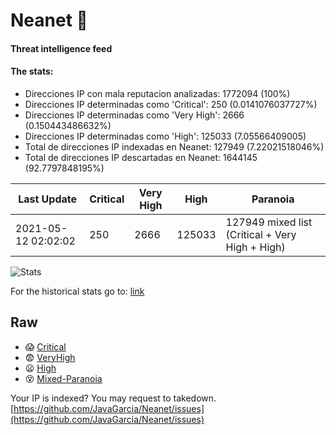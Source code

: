 # Neanet :hocho:
#### Threat intelligence feed
#### The stats:

- Direcciones IP con mala reputacion analizadas: 1772094 (100%)
- Direcciones IP determinadas como 'Critical':  250 (0.0141076037727%)
- Direcciones IP determinadas como 'Very High':  2666 (0.150443486632%)
- Direcciones IP determinadas como 'High':  125033 (7.05566409005)
- Total de direcciones IP indexadas en Neanet:  127949 (7.22021518046%)
- Total de direcciones IP descartadas en Neanet:  1644145 (92.7797848195%)

| Last Update | Critical | Very High | High | Paranoia |
| --- | --- | --- | --- | --- |
| 2021-05-12 02:02:02 | 250 | 2666 | 125033 | 127949 mixed list (Critical + Very High + High)|

![Stats](https://docs.google.com/spreadsheets/d/e/2PACX-1vSnaNMIXVabIpDJjufMlzH7poXnshF3mgd8Is1g9ytUEzVsP5my4Trn8f-xkoLLQ38xpL3HtmUexLo6/pubchart?oid=501124687&format=image)

For the historical stats go to: [link](/stats.csv)
## Raw
- :scream: [Critical](https://raw.githubusercontent.com/JavaGarcia/Neanet/master/blacklists/neanet_critical.txt)
- :fearful: [VeryHigh](https://raw.githubusercontent.com/JavaGarcia/Neanet/master/blacklists/neanet_veryHigh.txtt)
- :frowning: [High](https://raw.githubusercontent.com/JavaGarcia/Neanet/master/blacklists/neanet_high.txt)
- :dizzy_face: [Mixed-Paranoia](https://raw.githubusercontent.com/JavaGarcia/Neanet/master/blacklists/neanet_all.txt)


Your IP is indexed? You may request to takedown. [https://github.com/JavaGarcia/Neanet/issues](https://github.com/JavaGarcia/Neanet/issues)





























































































































































































































































































































































































































































































































































































































































































































































































































































































































































































































































































































































































































































































































































































































































































































































































































































































































































































































































































































































































































































































































































































































































































































































































































































































































































































































































































































































































































































































































































































































































































































































































































































































































































































































































































































































































































































































































































































































































































































































































































































































































































































































































































































































































































































































































































































































































































































































































































































































































































































































































































































































































































































































































































































































































































































































































































































































































































































































































































































































































































































































































































































































































































































































































































































































